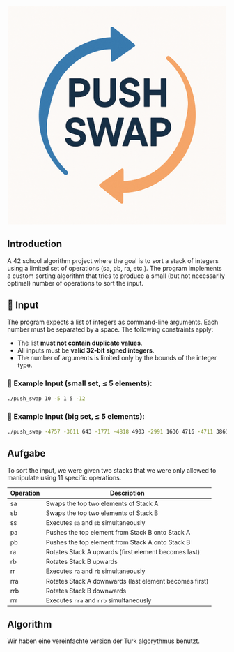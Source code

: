 <p align="center">
  <img src="assets/ChatGPT Image 28. Juli 2025, 19_03_20.png" alt="push swap demo" width="500"/>
</p>

## Introduction

A 42 school algorithm project where the goal is to sort a stack of integers using a limited set of operations (sa, pb, ra, etc.). The program implements a custom sorting algorithm that tries to produce a small (but not necessarily optimal) number of operations to sort the input.

## 🧾 Input

The program expects a list of integers as command-line arguments.
Each number must be separated by a space. The following constraints apply:

- The list **must not contain duplicate values**.
- All inputs must be **valid 32-bit signed integers**.
- The number of arguments is limited only by the bounds of the integer type.

### 🔹 Example Input (small set, ≤ 5 elements):
```bash
./push_swap 10 -5 1 5 -12
```
### 🔹 Example Input (big set, ≤ 5 elements):
```bash
./push_swap -4757 -3611 643 -1771 -4818 4903 -2991 1636 4716 -4711 3861 178 2854 -2258 -3131 3952 -3512 3081 -3362
```

## Aufgabe
To sort the input, we were given two stacks that we were only allowed to manipulate using 11 specific operations.

| Operation | Description                                                                 |
|-----------|-----------------------------------------------------------------------------|
| sa        | Swaps the top two elements of Stack A                                       |
| sb        | Swaps the top two elements of Stack B                                       |
| ss        | Executes `sa` and `sb` simultaneously                                       |
| pa        | Pushes the top element from Stack B onto Stack A                            |
| pb        | Pushes the top element from Stack A onto Stack B                            |
| ra        | Rotates Stack A upwards (first element becomes last)                        |
| rb        | Rotates Stack B upwards                                                     |
| rr        | Executes `ra` and `rb` simultaneously                                       |
| rra       | Rotates Stack A downwards (last element becomes first)                      |
| rrb       | Rotates Stack B downwards                                                   |
| rrr       | Executes `rra` and `rrb` simultaneously                                     |

## Algorithm

Wir haben eine vereinfachte version der Turk algorythmus benutzt. 
